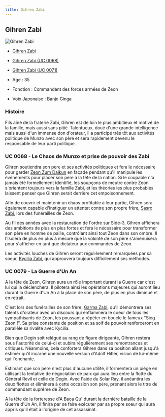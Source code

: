 ```yaml
---
title: Gihren Zabi
---
```



Gihren Zabi
-----------




![Gihren Zabi](/images/stories/saga/msgundam/persos/gihren-zabi.png)
* [Gihren Zabi](javascript:change_image_m('images/stories/saga/msgundam/persos/gihren-zabi.png');)
* [Gihren Zabi (UC 0068)](javascript:change_image_m('images/stories/saga/origin/persos/ghiren-zabi.png');)
* [Gihren Zabi (UC 0071)](javascript:change_image_m('images/stories/saga/origin/persos/ghiren-zabi-uc-0071.png');)




* Age : 35
* Fonction : Commandant des forces armées de Zeon
* Voix Japonaise : Banjo Ginga


### Histoire


Fils aîné de la fraterie Zabi, Gihren est de loin le plus ambitieux et motivé de la famille, mais aussi sans pitié. Talentueux, doué d'une grande intelligence mais aussi d'un immense don d'orateur, il a participé très tôt aux activités politique de Munzo avec son père et sera rapidement devenu le responsable de leur parti politique. 


### UC 0068 - Le Chaos de Munzo et prise de pouvoir des Zabi


Gihren soutiendra son père et ses activités politiques et fera le nécessaire pour garder [Zeon Zum Daikun](uc/gundam-the-origin-anime/zeon-zum-daikun.html) en façade pendant qu'il manipule les événements pour placer son père à la tête de la nation. Si le coupable n'a jamais été formellement identifié, les soupçons de meutre contre Zeon s'orientent toujours vers la famille Zabi, et les théories les plus probables laissent penser que Gihren serait derrière cet empoisonnement. 


Afin de couvrir et maintenir un chaos profitable à leur partie, Gihren sera également capable d'instiguer un attentat contre son propre frère, [Sasro Zabi](uc/gundam-the-origin-anime/sasuro-zabi.html), lors des funérailles de Zeon. 


Au fil des années avec la restauration de l'ordre sur Side-3, Gihren affichera des ambitions de plus en plus fortes et fera le nécessaire pour transformer son père en homme de paille, contrôlant ainsi tout Zeon dans son ombre. Il l'isolera de plus en plus à mesure que la volonté de son père s'amenuisera pour s'afficher en tant que dictateur aux commandes de Zeon. 


Les activités louches de Gihren seront régulièrement remarquées par sa soeur, [Kycilia Zabi](uc/mobile-suit-gundam/kycillia-zabi.html), qui approuvera toujours difficilement ses méthodes. 


### UC 0079 - La Guerre d'Un An


A la tête de Zeon, Gihren aura un rôle important durant la Guerre car c'est lui qui la déclenchera. Il pilotera ainsi les opérations majeures qui auront lieu durant la Guerre d'Un An à la place de son père, de plus en plus diminué et en retrait. 


C'est lors des funérailles de son frère, [Garma Zabi](uc/mobile-suit-gundam/garma-zabi.html), qu'il démontrera ses talents d'orateur avec un discours qui enflammera le coeur de tous les sympathisants de Zeon, les poussant à répéter en boucle le fameux "Sieg Zeon !". Sa prise constante de position et sa soif de pouvoir renforceront en parallèle sa rivalité avec Kycilia. 


Bien que Degin soit relégué au rang de figure dirigeante, Gihren restera sous l'autorité de celui-ci et subira régulièrement ses remontrances et critiques. Néanmoins, cela confortera Gihren dans sa position allant jusqu'à estimer qu'il incarne une nouvelle version d'Adolf Hitler, vision de lui-même qui l'enchante. 


Estimant que son père n'est plus d'aucune utilité, il formentera un piège en utilisant la tentative de négociation de paix qui aura lieu entre la flotte du Général Revil et celle de Degin. Avec l'aide du Solar Ray, il anéantira les deux flottes et éliminera à cette occasion son père, prenant alors le titre de commandant suprême de Zeon. 


A la tête de la forteresse d'A Baoa Qu' durant la dernière bataille de la Guerre d'Un An, il finira par se faire exécuter par sa propre soeur qui aura appris qu'il était à l'origine de cet assassinat. 


